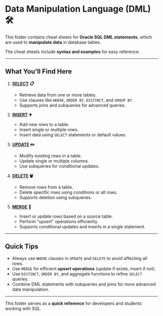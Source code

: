 # Data Manipulation Language (DML) 🛠️

This folder contains cheat sheets for **Oracle SQL DML statements**, which are used to **manipulate data** in database tables.  

The cheat sheets include **syntax and examples** for easy reference.

---

## What You’ll Find Here

1. **[SELECT](select.md) 📋**  
   - Retrieve data from one or more tables.  
   - Use clauses like `WHERE`, `ORDER BY`, `DISTINCT`, and `GROUP BY`.  
   - Supports joins and subqueries for advanced queries.

2. **[INSERT](insert.md) ➕**  
   - Add new rows to a table.  
   - Insert single or multiple rows.  
   - Insert data using `SELECT` statements or default values.

3. **[UPDATE](update.md) ✏️**  
   - Modify existing rows in a table.  
   - Update single or multiple columns.  
   - Use subqueries for conditional updates.  

4. **[DELETE](delete.md) 🗑️**  
   - Remove rows from a table.  
   - Delete specific rows using conditions or all rows.  
   - Supports deletion using subqueries.

5. **[MERGE](merge.md) 🔄**  
   - Insert or update rows based on a source table.  
   - Perform "upsert" operations efficiently.  
   - Supports conditional updates and inserts in a single statement.

---

## Quick Tips

- Always use `WHERE` clauses in `UPDATE` and `DELETE` to avoid affecting all rows.
- Use `MERGE` for efficient **upsert operations** (update if exists, insert if not).
- Use `DISTINCT`, `ORDER BY`, and aggregate functions to refine `SELECT` queries.
- Combine DML statements with subqueries and joins for more advanced data manipulation.

---

This folder serves as a **quick reference** for developers and students working with SQL.